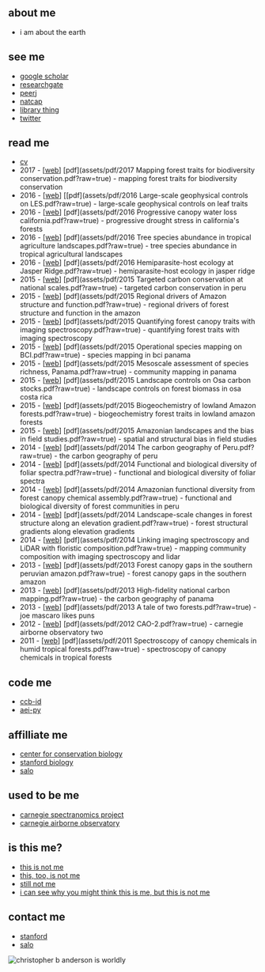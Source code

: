 <html>
  <head>
    <link rel="shortcut icon" type="image/x-icon" href="favicon.ico">
  </head>
</html>

## about me
- i am about the earth

## see me
- [google scholar](https://scholar.google.com/citations?user=LoGxS40AAAAJ&hl=en)
- [researchgate](https://www.researchgate.net/profile/Christopher_Anderson22)
- [peerj](https://peerj.com/cbanderson/)
- [natcap](https://www.naturalcapitalproject.org/people/#students)
- [library thing](http://www.librarything.com/catalog/anderzen)
- [twitter](https://twitter.com/hypersketch)

## read me
- [cv](assets/pdf/cv.pdf?raw=true)
- 2017 - [[web]()] [pdf](assets/pdf/2017 Mapping forest traits for biodiversity conservation.pdf?raw=true) - mapping forest traits for biodiversity conservation
- 2016 - [[web]()] [[pdf](assets/pdf/2016 Large-scale geophysical controls on LES.pdf?raw=true) - large-scale geophysical controls on leaf traits
- 2016 - [[web]()] [pdf](assets/pdf/2016 Progressive canopy water loss california.pdf?raw=true) - progressive drought stress in california's forests
- 2016 - [[web]()] [pdf](assets/pdf/2016 Tree species abundance in tropical agriculture landscapes.pdf?raw=true) - tree species abundance in tropical agricultural landscapes
- 2016 - [[web]()] [pdf](assets/pdf/2016 Hemiparasite-host ecology at Jasper Ridge.pdf?raw=true) - hemiparasite-host ecology in jasper ridge
- 2015 - [[web]()] [pdf](assets/pdf/2015 Targeted carbon conservation at national scales.pdf?raw=true) - targeted carbon conservation in peru
- 2015 - [[web]()] [pdf](assets/pdf/2015 Regional drivers of Amazon structure and function.pdf?raw=true) - regional drivers of forest structure and function in the amazon
- 2015 - [[web]()] [pdf](assets/pdf/2015 Quantifying forest canopy traits with imaging spectroscopy.pdf?raw=true) - quantifying forest traits with imaging spectroscopy
- 2015 - [[web]()] [pdf](assets/pdf/2015 Operational species mapping on BCI.pdf?raw=true) - species mapping in bci panama
- 2015 - [[web]()] [pdf](assets/pdf/2015 Mesoscale assessment of species richness, Panama.pdf?raw=true) - community mapping in panama
- 2015 - [[web]()] [pdf](assets/pdf/2015 Landscape controls on Osa carbon stocks.pdf?raw=true) - landscape controls on forest biomass in osa costa rica
- 2015 - [[web]()] [pdf](assets/pdf/2015 Biogeochemistry of lowland Amazon forests.pdf?raw=true) - biogeochemistry forest traits in lowland amazon forests
- 2015 - [[web]()] [pdf](assets/pdf/2015 Amazonian landscapes and the bias in field studies.pdf?raw=true) - spatial and structural bias in field studies
- 2014 - [[web]()] [pdf](assets/pdf/2014 The carbon geography of Peru.pdf?raw=true) - the carbon geography of peru
- 2014 - [[web]()] [pdf](assets/pdf/2014 Functional and biological diversity of foliar spectra.pdf?raw=true) - functional and biological diversity of foliar spectra
- 2014 - [[web]()] [pdf](assets/pdf/2014 Amazonian functional diversity from forest canopy chemical assembly.pdf?raw=true) - functional and biological diversity of forest communities in peru
- 2014 - [[web]()] [pdf](assets/pdf/2014 Landscape-scale changes in forest structure along an elevation gradient.pdf?raw=true) - forest structural gradients along elevation gradients
- 2014 - [[web]()] [pdf](assets/pdf/2014 Linking imaging spectroscopy and LiDAR with floristic composition.pdf?raw=true) - mapping community composition with imaging spectroscopy and lidar
- 2013 - [[web]()] [pdf](assets/pdf/2013 Forest canopy gaps in the southern peruvian amazon.pdf?raw=true) - forest canopy gaps in the southern amazon
- 2013 - [[web]()] [pdf](assets/pdf/2013 High-fidelity national carbon mapping.pdf?raw=true) - the carbon geography of panama
- 2013 - [[web]()] [pdf](assets/pdf/2013 A tale of two forests.pdf?raw=true) - joe mascaro likes puns
- 2012 - [[web]()] [pdf](assets/pdf/2012 CAO-2.pdf?raw=true) - carnegie airborne observatory two
- 2011 - [[web]()] [pdf](assets/pdf/2011 Spectroscopy of canopy chemicals in humid tropical forests.pdf?raw=true) - spectroscopy of canopy chemicals in tropical forests

## code me
- [ccb-id](https://github.com/stanford-ccb/ccb-id)
- [aei-py](https://github.com/christobal54/aei-py)

## affilliate me
- [center for conservation biology](https://ccb.stanford.edu)
- [stanford biology](https://biology.stanford.edu)
- [salo](https://salo.ai)

## used to be me
- [carnegie spectranomics project](https://cao.carnegiescience.edu/spectranomics)
- [carnegie airborne observatory](https://cao.carnegiescience.edu)

## is this me?
- [this is not me](https://en.wikipedia.org/wiki/Chris_Andersen)
- [this, too, is not me](https://en.wikipedia.org/wiki/Chris_Anderson_(writer))
- [still not me](https://en.wikipedia.org/wiki/Chris_Anderson_(entrepreneur))
- [i can see why you might think this is me, but this is not me](https://en.wikipedia.org/wiki/Christopher_B._Anderson)

## contact me
- [stanford](mailto:cbanders@stanford.edu)
- [salo](mailto:cba@salo.ai)

![christopher b anderson is worldly](assets/img/map-seated.png?raw=true "christopher b anderson is worldly")
